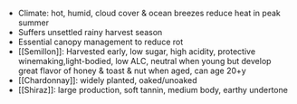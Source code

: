 + Climate: hot, humid, cloud cover & ocean breezes reduce heat in peak summer
+ Suffers unsettled rainy harvest season
+ Essential canopy management to reduce rot
+ [[Semillon]]: Harvested early, low sugar, high acidity, protective winemaking,light-bodied, low ALC, neutral when young but develop great flavor of honey & toast & nut when aged, can age 20+y 
+ [[Chardonnay]]: widely planted, oaked/unoaked
+ [[Shiraz]]: large production, soft tannin, medium body, earthy undertone
